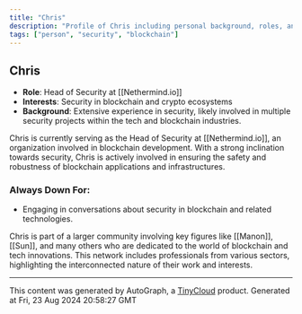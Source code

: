 ```yaml
---
title: "Chris"
description: "Profile of Chris including personal background, roles, and interests"
tags: ["person", "security", "blockchain"]
---
```


## Chris
- **Role**: Head of Security at [[Nethermind.io]]
- **Interests**: Security in blockchain and crypto ecosystems
- **Background**: Extensive experience in security, likely involved in multiple security projects within the tech and blockchain industries.

Chris is currently serving as the Head of Security at [[Nethermind.io]], an organization involved in blockchain development. With a strong inclination towards security, Chris is actively involved in ensuring the safety and robustness of blockchain applications and infrastructures. 

### Always Down For:
- Engaging in conversations about security in blockchain and related technologies.

Chris is part of a larger community involving key figures like [[Manon]], [[Sun]], and many others who are dedicated to the world of blockchain and tech innovations. This network includes professionals from various sectors, highlighting the interconnected nature of their work and interests.

---
This content was generated by AutoGraph, a [TinyCloud](https://tinycloud.xyz/) product.
Generated at Fri, 23 Aug 2024 20:58:27 GMT